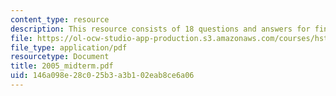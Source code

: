 ```yaml
---
content_type: resource
description: This resource consists of 18 questions and answers for final exam.
file: https://ol-ocw-studio-app-production.s3.amazonaws.com/courses/hst-151-principles-of-pharmacology-spring-2005/146a098e28c025b3a3b102eab8ce6a06_2005_midterm.pdf
file_type: application/pdf
resourcetype: Document
title: 2005_midterm.pdf
uid: 146a098e-28c0-25b3-a3b1-02eab8ce6a06
---
```

